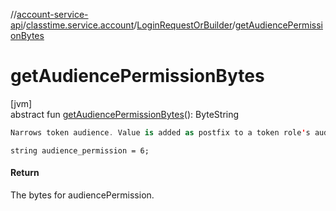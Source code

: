 //[account-service-api](../../../index.md)/[classtime.service.account](../index.md)/[LoginRequestOrBuilder](index.md)/[getAudiencePermissionBytes](get-audience-permission-bytes.md)

# getAudiencePermissionBytes

[jvm]\
abstract fun [getAudiencePermissionBytes](get-audience-permission-bytes.md)(): ByteString

```kotlin
Narrows token audience. Value is added as postfix to a token role's audience. 

```
`string audience_permission = 6;`

#### Return

The bytes for audiencePermission.
